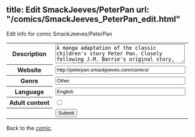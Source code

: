 title: Edit SmackJeeves/PeterPan
url: "/comics/SmackJeeves_PeterPan_edit.html"
---
Edit info for comic SmackJeeves/PeterPan

<form name="comic" action="http://gaepostmail.appspot.com/comic/" method="post">
<table class="comicinfo">
<tr>
<th>Description</th><td><textarea name="description" cols="40" rows="3">A manga adaptation of the classic children's story Peter Pan. Closely following J.M. Barrie's original story, come follow the adventures of Peter and the Darling children in Neverland! If you've never read the book, here's your chance to experience the real story! If you have, and enjoyed it, then this is the comic for you! New reader? Start here! http://peterpan.smackjeeves.com/comics/1496616/peter-pan-cover/ Want more Peter Pan Posts? Find me on... Tumblr: http://triaelf9.tumblr.com/ Deviant art: http://triaelf9.deviantart.com/ And on Twitter: https://twitter.com/TriaElf9 This comic is also posted on Deviant Art, Manga Magazine and Crunchyroll, so if there's ever a smackjeeves outage, you can check any of those places! ^_^</textarea></td>
</tr>
<tr>
<th>Website</th><td><input type="text" name="url" value="http://peterpan.smackjeeves.com/comics/" size="40"/></td>
</tr>
<tr>
<th>Genre</th><td><input type="text" name="genre" value="Other" size="40"/></td>
</tr>
<tr>
<th>Language</th><td><input type="text" name="language" value="English" size="40"/></td>
</tr>
<tr>
<th>Adult content</th><td><input type="checkbox" name="adult" value="adult" /></td>
</tr>
<tr>
<th></th><td>
<input type="hidden" name="comic" value="SmackJeeves_PeterPan" />
<input type="submit" name="submit" value="Submit" />
</td>
</tr>
</table>
</form>

Back to the [comic](SmackJeeves_PeterPan.html).
